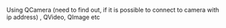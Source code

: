 Using QCamera (need to find out, if it is possible to connect to camera with ip address) , QVideo, QImage etc

